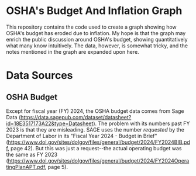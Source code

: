 # OSHA's Budget And Inflation Graph
This repository contains the code used to create a graph showing how OSHA's budget has eroded due to inflation. My hope is that the graph may enrich the public discussion around OSHA's budget, showing quantitatively what many know intuitively. The data, however, is somewhat tricky, and the notes mentioned in the graph are expanded upon here.

# Data Sources

## OSHA Budget
Except for fiscal year (FY) 2024, the OSHA budget data comes from Sage Data (https://data.sagepub.com/dataset/datasheet?id=18E3517173A22&type=Datasheet).
The problem with its numbers past FY 2023 is that they are misleading. SAGE uses the number _requested_ by the Department of Labor in its "Fiscal Year 2024 - Budget in Brief" (https://www.dol.gov/sites/dolgov/files/general/budget/2024/FY2024BIB.pdf, page 42).
But this was just a request--the actual operating budget was the same as FY 2023 (https://www.dol.gov/sites/dolgov/files/general/budget/2024/FY2024OperatingPlanAPT.pdf, page 5).
